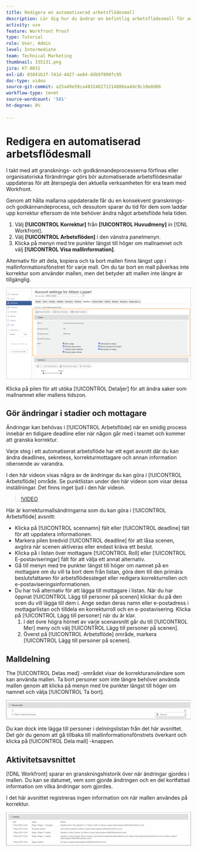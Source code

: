 ```yaml
---
title: Redigera en automatiserad arbetsflödesmall
description: Lär dig hur du ändrar en befintlig arbetsflödesmall för automatisk korrekturläsning i [!DNL  Workfront].
activity: use
feature: Workfront Proof
type: Tutorial
role: User, Admin
level: Intermediate
team: Technical Marketing
thumbnail: 335131.png
jira: KT-8831
exl-id: 03841b1f-741d-4427-ae84-ddb9f890fc95
doc-type: video
source-git-commit: a25a49e59ca483246271214886ea4dc9c10e8d66
workflow-type: tm+mt
source-wordcount: '581'
ht-degree: 0%

---
```


# Redigera en automatiserad arbetsflödesmall

I takt med att gransknings- och godkännandeprocesserna förfinas eller organisatoriska förändringar görs bör automatiserade arbetsflödesmallar uppdateras för att återspegla den aktuella verksamheten för era team med Workfront.

Genom att hålla mallarna uppdaterade får du en konsekvent gransknings- och godkännandeprocess, och dessutom sparar du tid för dem som laddar upp korrektur eftersom de inte behöver ändra något arbetsflöde hela tiden.

1. Välj **[!UICONTROL Korrektur]** från **[!UICONTROL Huvudmeny]** in [!DNL Workfront].
1. Välj **[!UICONTROL Arbetsflöden]** i den vänstra panelmenyn.
1. Klicka på menyn med tre punkter längst till höger om mallnamnet och välj **[!UICONTROL Visa mallinformation]**.

Alternativ för att dela, kopiera och ta bort mallen finns längst upp i mallinformationsfönstret för varje mall. Om du tar bort en mall påverkas inte korrektur som använder mallen, men det betyder att mallen inte längre är tillgänglig.

![Mallinformationsfönster](assets/proof-system-setup-edit-templates-details-area.png)

<!--
Lean More URLs
-->

Klicka på pilen för att utöka [!UICONTROL Detaljer] för att ändra saker som mallnamnet eller mallens tidszon.

## Gör ändringar i stadier och mottagare

Ändringar kan behövas i [!UICONTROL Arbetsflöde] när en smidig process innebär en tidigare deadline eller när någon går med i teamet och kommer att granska korrektur.

Varje steg i ett automatiserat arbetsflöde har ett eget avsnitt där du kan ändra deadlines, sekretess, korrekturmottagare och annan information oberoende av varandra.

I den här videon visas några av de ändringar du kan göra i [!UICONTROL Arbetsflöde] område. Se punktlistan under den här videon som visar dessa inställningar. Det finns inget ljud i den här videon.

>[!VIDEO](https://video.tv.adobe.com/v/335131/?quality=12&learn=on)

Här är korrekturmallsändringarna som du kan göra i [!UICONTROL Arbetsflöde] avsnitt:

* Klicka på [!UICONTROL scennamn] fält eller [!UICONTROL deadline] fält för att uppdatera informationen.
* Markera pilen bredvid [!UICONTROL deadline] för att låsa scenen, avgöra när scenen aktiveras eller endast kräva ett beslut.
* Klicka på i listan över mottagare [!UICONTROL Roll] eller [!UICONTROL E-postaviseringar] fält för att välja ett annat alternativ.
* Gå till menyn med tre punkter längst till höger om namnet på en mottagare om du vill ta bort dem från listan, göra dem till den primära beslutsfattaren för arbetsflödessteget eller redigera korrekturrollen och e-postaviseringsinformationen.
* Du har två alternativ för att lägga till mottagare i listan. När du har öppnat [!UICONTROL Lägg till personer på scenen] klickar du på den scen du vill lägga till dem i. Ange sedan deras namn eller e-postadress i mottagarlistan och tilldela en korrekturroll och en e-postavisering. Klicka på [!UICONTROL Lägg till personer] när du är klar.
   1. I det övre högra hörnet av varje scenavsnitt går du till [!UICONTROL Mer] meny och välj [!UICONTROL Lägg till personer på scenen].
   1. Överst på [!UICONTROL Arbetsflöde] område, markera [!UICONTROL Lägg till personer på scenen].

## Malldelning

The [!UICONTROL Delas med] -området visar de korrekturanvändare som kan använda mallen. Ta bort personer som inte längre behöver använda mallen genom att klicka på menyn med tre punkter längst till höger om namnet och välja [!UICONTROL Ta bort].

![[!UICONTROL Delas med] list](assets/proof-system-setups-edit-template-shared-with.png)

Du kan dock inte lägga till personer i delningslistan från det här avsnittet. Det gör du genom att gå tillbaka till mallinformationsfönstrets överkant och klicka på [!UICONTROL Dela mall] -knappen.

## Aktivitetsavsnittet

[!DNL Workfront] sparar en granskningshistorik över när ändringar gjordes i mallen. Du kan se datumet, vem som gjorde ändringen och en del kortfattad information om vilka ändringar som gjordes.

I det här avsnittet registreras ingen information om när mallen användes på korrektur.

![Lista över korrekturaktiviteter](assets/proof-system-setups-edit-template-activity.png)
